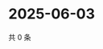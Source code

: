 # 2025-06-03

共 0 条

<!-- BEGIN ZHIHUQUESTIONS -->
<!-- 最后更新时间 Tue Jun 03 2025 06:11:30 GMT+0800 (China Standard Time) -->

<!-- END ZHIHUQUESTIONS -->
